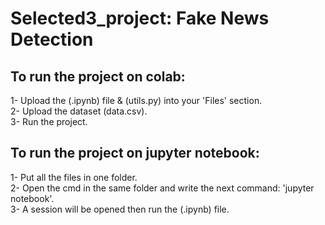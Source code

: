 # Selected3_project: Fake News Detection

To run the project on colab:
----------------------------

1- Upload the (.ipynb) file & (utils.py) into your 'Files' section.<br />
2- Upload the dataset (data.csv).<br />
3- Run the project.

To run the project on jupyter notebook:
---------------------------------------

1- Put all the files in one folder.<br />
2- Open the cmd in the same folder and write the next command: 'jupyter notebook'.<br />
3- A session will be opened then run the (.ipynb) file.
